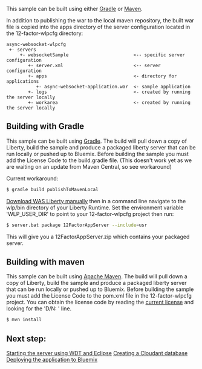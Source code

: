 This sample can be built using either [Gradle](#building-with-gradle) or [Maven](#building-with-maven).

In addition to publishing the war to the local maven repository, the built war file is copied into the apps directory of the server configuration located in the 12-factor-wlpcfg directory:

```text
async-websocket-wlpcfg
 +- servers
     +- websocketSample                        <-- specific server configuration
        +- server.xml                          <-- server configuration
        +- apps                                <- directory for applications
           +- async-websocket-application.war  <- sample application
        +- logs                                <- created by running the server locally
        +- workarea                            <- created by running the server locally
```

## Building with Gradle

This sample can be built using [Gradle](http://gradle.org/). The build will pull down a copy of Liberty, build the sample and produce a packaged liberty server that can be run locally or pushed up to Bluemix. Before building the sample you must add the License Code to the build.gradle file. (This doesn't work yet as we are waiting on an update from Maven Central, so see workaround)

Current workaround:

```bash
$ gradle build publishToMavenLocal
```
[Download WAS Liberty manually](/docs/Downloading-WAS-Liberty.md) then in a command line navigate to the wlp/bin directory of your Liberty Runtime. Set the environment variable 'WLP_USER_DIR' to point to your 12-factor-wlpcfg project then run:

```bash
$ server.bat package 12FactorAppServer --include=usr
```

This will give you a 12FactorAppServer.zip which contains your packaged server.


## Building with maven

This sample can be built using [Apache Maven](http://maven.apache.org/). The build will pull down a copy of Liberty, build the sample and produce a packaged liberty server that can be run locally or pushed up to Bluemix. Before building the sample you must add the License Code to the pom.xml file in the 12-factor-wlpcfg project. You can obtain the license code by reading the [current license](http://public.dhe.ibm.com/ibmdl/export/pub/software/websphere/wasdev/downloads/wlp/8.5.5.5/lafiles/runtime/en.html) and looking for the 'D/N: <license code>' line.

```bash
$ mvn install
```

## Next step:

[Starting the server using WDT and Eclipse](/docs/Using-WDT.md)
[Creating a Cloudant database](/docs/Creating-Cloudant-database.md)
[Deploying the application to Bluemix](/docs/Deploying-application-to-Bluemix.md)